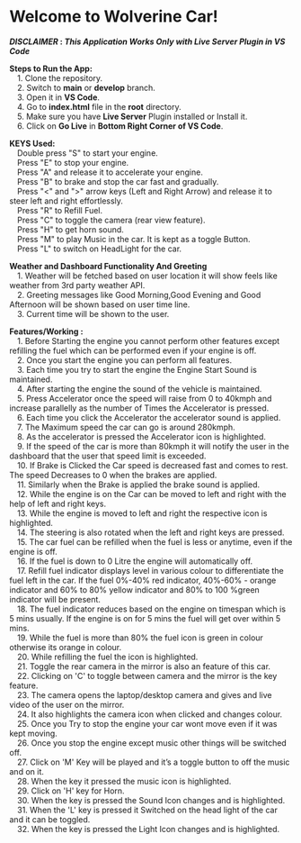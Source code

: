 #   Welcome   to   Wolverine   Car!

**_DISCLAIMER_ : _This Application Works Only with Live Server Plugin in VS Code_**

**Steps to Run the App:**\
&emsp;1. Clone the repository.\
&emsp;2. Switch to **main** or **develop** branch.\
&emsp;3. Open it in **VS Code**.\
&emsp;4. Go to **index.html** file in the **root** directory.\
&emsp;5. Make sure you have **Live Server** Plugin installed or Install it.\
&emsp;6. Click on **Go Live** in **Bottom Right Corner of VS Code**.

**KEYS Used:**\
	&emsp;Double press "S" to start your engine.\
	&emsp;Press "E" to stop your engine.\
	&emsp;Press  "A" and release it to accelerate your engine.\
	&emsp;Press "B" to brake and stop the car fast and gradually.\
	&emsp;Press  "<" and ">"   arrow keys (Left and Right Arrow) and release it to steer left and right effortlessly.\
	&emsp;Press "R" to Refill Fuel.\
	&emsp;Press "C" to toggle the camera (rear view feature).\
	&emsp;Press "H" to get horn sound.\
	&emsp;Press "M" to play Music in the car. It is kept as a toggle Button.\
        &emsp;Press "L" to switch on HeadLight for the car.


 **Weather and Dashboard Functionality And Greeting** \
        &emsp;1. Weather will be fetched based on user location it will show feels like weather from 3rd party weather API.\
	&emsp;2. Greeting messages like Good Morning,Good Evening and Good Afternoon will be shown based on user time line.\
        &emsp;3. Current time will be shown to the user.
 

**Features/Working :**\
	&emsp;1. Before Starting the engine you cannot perform other features except refilling the fuel which can be performed even if your engine is off.\
	&emsp;2. Once you start the engine you can perform all features.\
	&emsp;3. Each time you try to start the engine the Engine Start Sound is maintained.\
	&emsp;4. After starting the engine the sound of the vehicle is maintained.\
	&emsp;5. Press Accelerator once the speed will raise from 0 to 40kmph and increase parallelly  as the number of Times the Accelerator is pressed.\
	&emsp;6. Each time you click the Accelerator the accelerator sound is applied.\
	&emsp;7. The Maximum speed the car can go is around 280kmph.\
	&emsp;8. As the accelerator is pressed the Accelerator icon is highlighted.\
	&emsp;9. If the speed of the car is more than 80kmph it will notify the user in the dashboard that the user that speed limit is exceeded.\
	&emsp;10. If Brake is Clicked the  Car speed is decreased fast and comes to rest. The speed Decreases to 0 when the brakes are applied.\
	&emsp;11. Similarly when the Brake is applied the brake sound is applied.\
	&emsp;12. While the engine is on the Car can be moved to left and right with the help of left and right keys.\
	&emsp;13. While the engine is moved to left and right the respective icon is highlighted.\
	&emsp;14. The steering is also rotated when the left and right keys are pressed.\
	&emsp;15. The car fuel can be refilled when the fuel is less or anytime, even if the engine is off.\
	&emsp;16. If the fuel is down to 0 Litre the engine will automatically off.\
	&emsp;17. Refill fuel indicator displays level in various colour to differentiate the fuel left in the car. If the fuel 0%-40% red indicator,  40%-60% - orange indicator and 60% to 80% yellow indicator and 80% to 100 
            %green indicator will be present.\
	&emsp;18. The fuel indicator reduces based on the engine on timespan which is 5 mins usually. If the engine is on for 5 mins the fuel will get over within 5 mins.\
	&emsp;19. While the fuel is more than 80% the fuel icon is green in colour otherwise its orange in colour.\
	&emsp;20. While refilling the fuel the icon is highlighted.\
	&emsp;21. Toggle the rear camera in the mirror is also an feature of this car.\
	&emsp;22. Clicking on 'C' to toggle between camera and the mirror is the key feature.\
	&emsp;23. The camera opens the laptop/desktop camera and gives and live video of the user on the mirror.\
	&emsp;24. It also highlights the camera icon when clicked and changes colour.\
	&emsp;25. Once you Try to stop the engine your car wont move even if it was kept moving.\
	&emsp;26. Once you stop the engine except music other things will be switched off.\
	&emsp;27. Click on 'M' Key will be played and it’s a toggle button to off the music and on it.\
	&emsp;28. When the key it pressed the music icon is highlighted.\
	&emsp;29. Click on 'H' key for Horn.\
	&emsp;30. When the key is pressed the Sound Icon changes and is highlighted.\
        &emsp;31. When the 'L' key is pressed it Switched on the head light of the car and it can be toggled.\
	&emsp;32. When the key is pressed the Light Icon changes and is highlighted.

 
	
